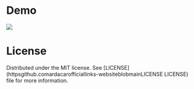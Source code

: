 # Demo

![](https://dosya.hizliresim.com/PRacxEUovXXoeUx/preview)


# License
Distributed under the MIT license. See [LICENSE](httpsgithub.comardacarofficiallinks-websiteblobmainLICENSE LICENSE) file for more information.
